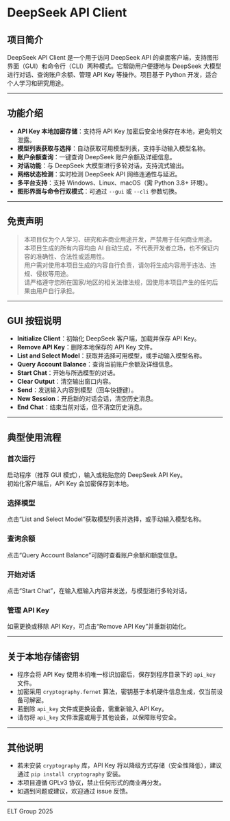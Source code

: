 # DeepSeek API Client

## 项目简介
DeepSeek API Client 是一个用于访问 DeepSeek API 的桌面客户端，支持图形界面（GUI）和命令行（CLI）两种模式。它帮助用户便捷地与 DeepSeek 大模型进行对话、查询账户余额、管理 API Key 等操作。项目基于 Python 开发，适合个人学习和研究用途。

---

## 功能介绍

- **API Key 本地加密存储**：支持将 API Key 加密后安全地保存在本地，避免明文泄露。
- **模型列表获取与选择**：自动获取可用模型列表，支持手动输入模型名称。
- **账户余额查询**：一键查询 DeepSeek 账户余额及详细信息。
- **对话功能**：与 DeepSeek 大模型进行多轮对话，支持流式输出。
- **网络状态检测**：实时检测 DeepSeek API 网络连通性与延迟。
- **多平台支持**：支持 Windows、Linux、macOS（需 Python 3.8+ 环境）。
- **图形界面与命令行双模式**：可通过 `--gui` 或 `--cli` 参数切换。

---

## 免责声明

> 本项目仅为个人学习、研究和非商业用途开发，严禁用于任何商业用途。  
> 本项目生成的所有内容均由 AI 自动生成，不代表开发者立场，也不保证内容的准确性、合法性或适用性。  
> 用户需对使用本项目生成的内容自行负责，请勿将生成内容用于违法、违规、侵权等用途。  
> 请严格遵守您所在国家/地区的相关法律法规，因使用本项目产生的任何后果由用户自行承担。

---

## GUI 按钮说明

- **Initialize Client**：初始化 DeepSeek 客户端，加载并保存 API Key。
- **Remove API Key**：删除本地保存的 API Key 文件。
- **List and Select Model**：获取并选择可用模型，或手动输入模型名称。
- **Query Account Balance**：查询当前账户余额及详细信息。
- **Start Chat**：开始与所选模型的对话。
- **Clear Output**：清空输出窗口内容。
- **Send**：发送输入内容到模型（回车快捷键）。
- **New Session**：开启新的对话会话，清空历史消息。
- **End Chat**：结束当前对话，但不清空历史消息。

---

## 典型使用流程

### 首次运行

启动程序（推荐 GUI 模式），输入或粘贴您的 DeepSeek API Key。  
初始化客户端后，API Key 会加密保存到本地。

### 选择模型

点击“List and Select Model”获取模型列表并选择，或手动输入模型名称。

### 查询余额

点击“Query Account Balance”可随时查看账户余额和额度信息。

### 开始对话

点击“Start Chat”，在输入框输入内容并发送，与模型进行多轮对话。

### 管理 API Key

如需更换或移除 API Key，可点击“Remove API Key”并重新初始化。

---

## 关于本地存储密钥

- 程序会将 API Key 使用本机唯一标识加密后，保存到程序目录下的 `api_key` 文件。
- 加密采用 `cryptography.fernet` 算法，密钥基于本机硬件信息生成，仅当前设备可解密。
- 若删除 `api_key` 文件或更换设备，需重新输入 API Key。
- 请勿将 `api_key` 文件泄露或用于其他设备，以保障账号安全。

---

## 其他说明

- 若未安装 `cryptography` 库，API Key 将以降级方式存储（安全性降低），建议通过 `pip install cryptography` 安装。
- 本项目遵循 GPLv3 协议，禁止任何形式的商业再分发。
- 如遇到问题或建议，欢迎通过 issue 反馈。

---

ELT Group 2025